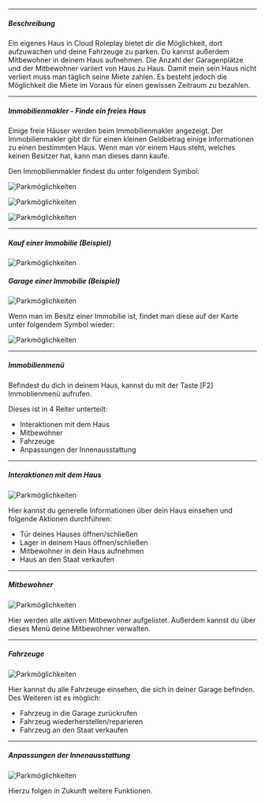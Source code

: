 -------------------------------

##### Beschreibung
Ein eigenes Haus in Cloud Roleplay bietet dir die Möglichkeit, dort aufzuwachen und deine Fahrzeuge zu parken. Du kannst außerdem Mitbewohner in deinem Haus aufnehmen. Die Anzahl der Garagenplätze und der Mitbewohner variiert von Haus zu Haus. Damit mein sein Haus nicht verliert muss man täglich seine Miete zahlen. Es besteht jedoch die Möglichkeit die Miete im Voraus für einen gewissen Zeitraum zu bezahlen.

-------------------------------

##### Immobilienmakler - Finde ein freies Haus
Einige freie Häuser werden beim Immobilienmakler angezeigt. Der Immobilienmakler gibt dir für einen kleinen Geldbetrag einige Informationen zu einen bestimmten Haus.
Wenn man vor einem Haus steht, welches keinen Besitzer hat, kann man dieses dann kaufe.

Den Immobilienmakler findest du unter folgendem Symbol:

![Parkmöglichkeiten](../assets/images/parking/house/symbol2.jpg)

![Parkmöglichkeiten](../assets/images/parking/house/house.jpg)

![Parkmöglichkeiten](../assets/images/parking/house/houses.jpg)

-------------------------------

##### Kauf einer Immobilie (Beispiel)
![Parkmöglichkeiten](../assets/images/parking/house/kaufen.jpg)

##### Garage einer Immobilie (Beispiel)
![Parkmöglichkeiten](../assets/images/parking/house/garage.jpg)

Wenn man im Besitz einer Immobilie ist, findet man diese auf der Karte unter folgendem Symbol wieder:

![Parkmöglichkeiten](../assets/images/parking/house/symbol1.jpg)

-------------------------------

##### Immobilienmenü
Befindest du dich in deinem Haus, kannst du mit der Taste [F2] Immoblienmenü aufrufen.

Dieses ist in 4 Reiter unterteilt:

- Interaktionen mit dem Haus
- Mitbewohner
- Fahrzeuge
- Anpassungen der Innenausstattung

-------------------------------

##### Interaktionen mit dem Haus
![Parkmöglichkeiten](../assets/images/parking/house/interaktion.jpg)

Hier kannst du generelle Informationen über dein Haus einsehen und folgende Aktionen durchführen:

- Tür deines Hauses öffnen/schließen
- Lager in deinem Haus öffnen/schließen
- Mitbewohner in dein Haus aufnehmen
- Haus an den Staat verkaufen

-------------------------------

##### Mitbewohner
![Parkmöglichkeiten](../assets/images/parking/house/mitbewohner.jpg)

Hier werden alle aktiven Mitbewohner aufgelistet. Außerdem kannst du über dieses Menü deine Mitbewohner verwalten.

-------------------------------

##### Fahrzeuge
![Parkmöglichkeiten](../assets/images/parking/house/cars.jpg)

Hier kannst du alle Fahrzeuge einsehen, die sich in deiner Garage befinden. <br>
Des Weiteren ist es möglich:

- Fahrzeug in die Garage zurückrufen
- Fahrzeug wiederherstellen/reparieren
- Fahrzeug an den Staat verkaufen

-------------------------------

##### Anpassungen der Innenausstattung
![Parkmöglichkeiten](../assets/images/parking/house/closed.jpg)

Hierzu folgen in Zukunft weitere Funktionen.




